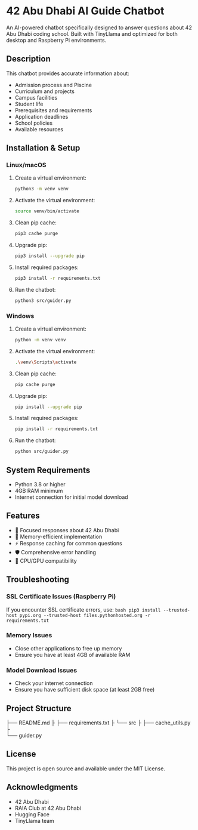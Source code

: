 # 42 Abu Dhabi AI Guide Chatbot

An AI-powered chatbot specifically designed to answer questions about 42 Abu Dhabi coding school. Built with TinyLlama and optimized for both desktop and Raspberry Pi environments.

## Description

This chatbot provides accurate information about:

- Admission process and Piscine
- Curriculum and projects  
- Campus facilities
- Student life
- Prerequisites and requirements
- Application deadlines
- School policies
- Available resources

## Installation & Setup

### Linux/macOS

1. Create a virtual environment:

    ```bash
    python3 -m venv venv
    ```

2. Activate the virtual environment:

    ```bash
    source venv/bin/activate
    ```

3. Clean pip cache:

    ```bash
    pip3 cache purge
    ```

4. Upgrade pip:

    ```bash
    pip3 install --upgrade pip
    ```

5. Install required packages:

    ```bash
    pip3 install -r requirements.txt
    ```

6. Run the chatbot:

    ```bash
    python3 src/guider.py
    ```

### Windows

1. Create a virtual environment:

    ```bash
    python -m venv venv
    ```

2. Activate the virtual environment:

    ```bash
    .\venv\Scripts\activate
    ```

3. Clean pip cache:

    ```bash
    pip cache purge
    ```

4. Upgrade pip:

    ```bash
    pip install --upgrade pip
    ```

5. Install required packages:

    ```bash
    pip install -r requirements.txt
    ```

6. Run the chatbot:

    ```bash
    python src/guider.py
    ```

## System Requirements

- Python 3.8 or higher
- 4GB RAM minimum
- Internet connection for initial model download

## Features

- 🎯 Focused responses about 42 Abu Dhabi
- 💾 Memory-efficient implementation
- ⚡ Response caching for common questions
- 🛡️ Comprehensive error handling
- 🔄 CPU/GPU compatibility

## Troubleshooting

### SSL Certificate Issues (Raspberry Pi)

If you encounter SSL certificate errors, use:
    ```bash
    pip3 install --trusted-host pypi.org --trusted-host files.pythonhosted.org -r requirements.txt
    ```

### Memory Issues

- Close other applications to free up memory
- Ensure you have at least 4GB of available RAM

### Model Download Issues

- Check your internet connection
- Ensure you have sufficient disk space (at least 2GB free)

## Project Structure

├── README.md
├
├── requirements.txt
├
└── src
    ├
    ├── cache_utils.py
    ├   
    └── guider.py

## License

This project is open source and available under the MIT License.

## Acknowledgments

- 42 Abu Dhabi
- RAIA Club at 42 Abu Dhabi
- Hugging Face
- TinyLlama team
